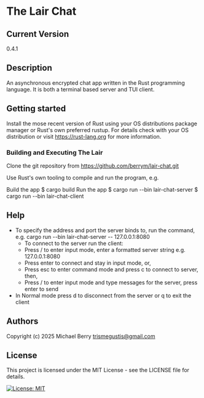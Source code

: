 # The Lair Chat

## Current Version
0.4.1

## Description

An asynchronous encrypted chat app written in the Rust programming language.
It is both a terminal based server and TUI client.

## Getting started

Install the mose recent version of Rust using your OS distributions package manager or Rust's own preferred rustup.  For details check with your OS distribution or visit https://rust-lang.org for more information.

### Building and Executing The Lair

Clone the git repository from https://github.com/berrym/lair-chat.git

Use Rust's own tooling to compile and run the program, e.g.

Build the app
    $ cargo build
Run the app
    $ cargo run --bin lair-chat-server
    $ cargo run --bin lair-chat-client

## Help

-   To specify the address and port the server binds to, run the command, e.g. cargo run --bin lair-chat-server -- 127.0.0.1:8080
    -    To connect to the server run the client:
    -    Press / to enter input mode, enter a formatted server string e.g. 127.0.0.1:8080
    -    Press enter to connect and stay in input mode, or,
    -    Press esc to enter command mode and press c to connect to server, then,
    -    Press / to enter input mode and type messages for the server, press enter to send
-   In Normal mode press d to disconnect from the server or q to exit the client

## Authors

Copyright (c) 2025 Michael Berry <trismegustis@gmail.com>

## License

This project is licensed under the MIT License - see the LICENSE file for details.

[![License: MIT](https://img.shields.io/badge/License-MIT-yellow.svg)](https://opensource.org/licenses/MIT)
